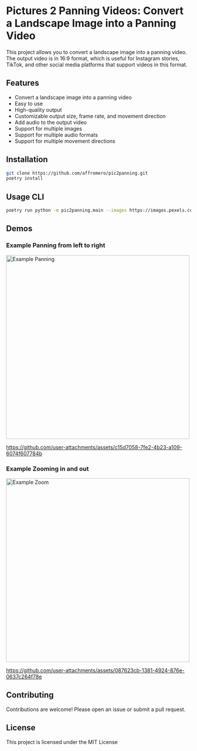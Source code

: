 # Pictures 2 Panning Videos: Convert a Landscape Image into a Panning Video

This project allows you to convert a landscape image into a panning video. The output video is in 16:9 format, which is useful for Instagram stories, TikTok, and other social media platforms that support videos in this format.

## Features

- Convert a landscape image into a panning video
- Easy to use
- High-quality output
- Customizable output size, frame rate, and movement direction
- Add audio to the output video
- Support for multiple images
- Support for multiple audio formats
- Support for multiple movement directions

## Installation

```bash
git clone https://github.com/affromero/pic2panning.git
poetry install
```

## Usage CLI

```bash
poetry run python -m pic2panning.main --images https://images.pexels.com/photos/3125171/pexels-photo-3125171.jpeg --output_file output.mp4 --time 5 --ratio 16:9 --audio.files https://www.youtube.com/watch?v=dQw4w9WgXcQ --output_size 1080 1920 --fps 240 --movement panning-lr
```

## Demos

### Example Panning from left to right

<img src="https://images.pexels.com/photos/29188556/pexels-photo-29188556/free-photo-of-stunning-sunset-over-mulafossur-waterfall-faroe-islands.jpeg" alt="Example Panning" width="500"/>

https://github.com/user-attachments/assets/c15d7058-7fe2-4b23-a109-6074f607784b

### Example Zooming in and out

<img src="https://images.pexels.com/photos/2113566/pexels-photo-2113566.jpeg" alt="Example Zoom" width="500"/>

https://github.com/user-attachments/assets/087623cb-1381-4924-876e-0637c264f78e

## Contributing

Contributions are welcome! Please open an issue or submit a pull request.

## License

This project is licensed under the MIT License
